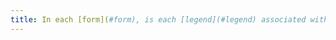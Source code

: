 ```yaml
---
title: In each [form](#form), is each [legend](#legend) associated with a group of [fields of same kind](#fields-of-same-kind) relevant
---
```

